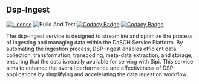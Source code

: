 ## Dsp-Ingest

[![License](https://img.shields.io/badge/License-Apache_2.0-blue.svg)](https://opensource.org/licenses/Apache-2.0)
![Build And Test](https://github.com/dasch-swiss/dsp-ingest/actions/workflows/ci.yml/badge.svg)
[![Codacy Badge](https://app.codacy.com/project/badge/Grade/3717de9ffb22413c98c23161a0242799)](https://app.codacy.com/gh/dasch-swiss/dsp-ingest/dashboard?utm_source=gh&utm_medium=referral&utm_content=&utm_campaign=Badge_grade)
[![Codacy Badge](https://app.codacy.com/project/badge/Coverage/3717de9ffb22413c98c23161a0242799)](https://app.codacy.com/gh/dasch-swiss/dsp-ingest/dashboard?utm_source=gh&utm_medium=referral&utm_content=&utm_campaign=Badge_coverage)

The dsp-ingest service is designed to streamline and optimize the process of ingesting and managing data within the DaSCH Service Platform.
By automating the ingestion process, DSP-Ingest enables efficient data collection, transformation, transcoding, meta-data extraction, and storage, ensuring that the data is readily available for serving with Sipi.
This service aims to enhance the overall performance and effectiveness of DSP applications by simplifying and accelerating the data ingestion workflow.
